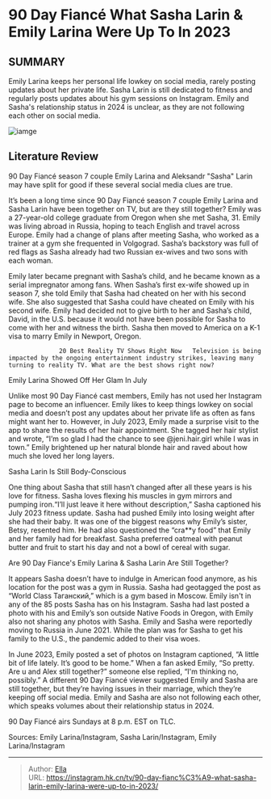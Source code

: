 # 90 Day Fiancé What Sasha Larin &amp; Emily Larina Were Up To In 2023


## SUMMARY 



  Emily Larina keeps her personal life lowkey on social media, rarely posting updates about her private life.   Sasha Larin is still dedicated to fitness and regularly posts updates about his gym sessions on Instagram.   Emily and Sasha&#39;s relationship status in 2024 is unclear, as they are not following each other on social media.  

![iamge](https://static1.srcdn.com/wordpress/wp-content/uploads/2019/10/Emily-and-Sasha-90-Day-Fiance-2.jpg)

## Literature Review
90 Day Fiancé season 7 couple Emily Larina and Aleksandr &#34;Sasha&#34; Larin may have split for good if these several social media clues are true. 




It’s been a long time since 90 Day Fiancé season 7 couple Emily Larina and Sasha Larin have been together on TV, but are they still together? Emily was a 27-year-old college graduate from Oregon when she met Sasha, 31. Emily was living abroad in Russia, hoping to teach English and travel across Europe. Emily had a change of plans after meeting Sasha, who worked as a trainer at a gym she frequented in Volgograd. Sasha’s backstory was full of red flags as Sasha already had two Russian ex-wives and two sons with each woman.




Emily later became pregnant with Sasha’s child, and he became known as a serial impregnator among fans. When Sasha’s first ex-wife showed up in season 7, she told Emily that Sasha had cheated on her with his second wife. She also suggested that Sasha could have cheated on Emily with his second wife. Emily had decided not to give birth to her and Sasha’s child, David, in the U.S. because it would not have been possible for Sasha to come with her and witness the birth. Sasha then moved to America on a K-1 visa to marry Emily in Newport, Oregon.

                  20 Best Reality TV Shows Right Now   Television is being impacted by the ongoing entertainment industry strikes, leaving many turning to reality TV. What are the best shows right now?    


 Emily Larina Showed Off Her Glam In July 
          




Unlike most 90 Day Fiancé cast members, Emily has not used her Instagram page to become an influencer. Emily likes to keep things lowkey on social media and doesn’t post any updates about her private life as often as fans might want her to. However, in July 2023, Emily made a surprise visit to the app to share the results of her hair appointment. She tagged her hair stylist and wrote, “I’m so glad I had the chance to see @jeni.hair.girl while I was in town.” Emily brightened up her natural blonde hair and raved about how much she loved her long layers.



 Sasha Larin Is Still Body-Conscious 

 

One thing about Sasha that still hasn’t changed after all these years is his love for fitness. Sasha loves flexing his muscles in gym mirrors and pumping iron.“I’ll just leave it here without description,” Sasha captioned his July 2023 fitness update. Sasha had pushed Emily into losing weight after she had their baby. It was one of the biggest reasons why Emily’s sister, Betsy, resented him. He had also questioned the “cra**y food” that Emily and her family had for breakfast. Sasha preferred oatmeal with peanut butter and fruit to start his day and not a bowl of cereal with sugar.






 Are 90 Day Fiance&#39;s Emily Larina &amp; Sasha Larin Are Still Together? 
          

It appears Sasha doesn’t have to indulge in American food anymore, as his location for the post was a gym in Russia. Sasha had geotagged the post as “World Class Таганский,” which is a gym based in Moscow. Emily isn&#39;t in any of the 85 posts Sasha has on his Instagram. Sasha had last posted a photo with his and Emily’s son outside Native Foods in Oregon, with Emily also not sharing any photos with Sasha. Emily and Sasha were reportedly moving to Russia in June 2021. While the plan was for Sasha to get his family to the U.S., the pandemic added to their visa woes.

In June 2023, Emily posted a set of photos on Instagram captioned, “A little bit of life lately. It’s good to be home.” When a fan asked Emily, “So pretty. Are u and Alex still together?” someone else replied, “I&#39;m thinking no, possibly.” A different 90 Day Fiancé viewer suggested Emily and Sasha are still together, but they’re having issues in their marriage, which they’re keeping off social media. Emily and Sasha are also not following each other, which speaks volumes about their relationship status in 2024.






90 Day Fiancé airs Sundays at 8 p.m. EST on TLC.




Sources: Emily Larina/Instagram, Sasha Larin/Instagram, Emily Larina/Instagram



---

> Author: [Ella](https://instagram.hk.cn/)  
> URL: https://instagram.hk.cn/tv/90-day-fianc%C3%A9-what-sasha-larin-emily-larina-were-up-to-in-2023/  


